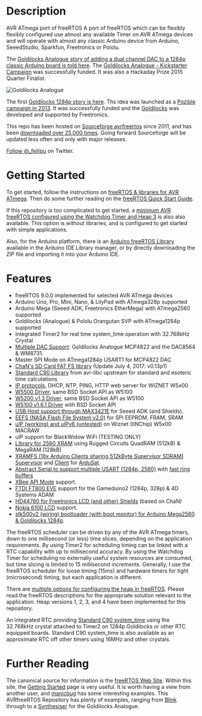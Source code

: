 # Description

AVR ATmega port of freeRTOS
A port of freeRTOS which can be flexibly flexibly configured use almost any available Timer on AVR ATmega devices and will operate with almost any classic Arduino device from Arduino, SeeedStudio, Sparkfun, Freetronics or Pololu.

The [Goldilocks Analogue story of adding a dual channel DAC to a 1284p classic Arduino board is told here](http://feilipu.me/?s=Goldilocks+Analogue).
The [Goldilocks Analogue - Kickstarter Campaign](https://www.kickstarter.com/projects/feilipu/goldilocks-analogue-classic-arduino-audio-superpow/) was successfully funded. 
It was also a Hackaday Prize 2015 Quarter Finalist.

![Goldilocks Analogue](https://a.fsdn.com/con/app/proj/avrfreertos/screenshots/Title%20Image.JPG "Goldilocks Analogue")

The first [Goldilocks 1284p story is here](http://feilipu.me/2013/03/08/goldilocks-1284p-arduino-uno-clone/).
Ths idea was launched as a [Pozible campaign in 2013](http://www.pozible.com/goldilocks/).
It was successfully funded and the [Goldilocks](http://freetronics.com/goldilocks/) was developed and supported by Freetronics. 

This repo has been hosted on [Sourceforge avrfreertos](https://sourceforge.net/projects/avrfreertos/) since 2011, and has been [downloaded over 25,000 times](https://sourceforge.net/projects/avrfreertos/files/stats/timeline?dates=2011-09-22+to+2017-11-30).
Going forward Sourceforge will be updated less often and only with major releases.

[Follow @_feilipu](https://twitter.com/_feilipu) on Twitter.

# Getting Started

To get started, follow the instructions on [freeRTOS & libraries for AVR ATmega](http://feilipu.me/freertos-and-libraries-for-avr-atmega).
Then do some further reading on the [freeRTOS Quick Start Guide](http://www.freertos.org/FreeRTOS-quick-start-guide.html).

If this repository is too complicated to get started, a [minimum AVR freeRTOS configured using the Watchdog Timer and Heap 3](https://github.com/feilipu/miniAVRfreeRTOS) is also also available.
This option is without libraries, and is configured to get started with simple applications.

Also, for the Arduino platform, there is an [Arduino freeRTOS Library](https://github.com/feilipu/Arduino_FreeRTOS_Library)
available in the Arduino IDE Library manager, or by directly downloading the ZIP file and importing it into your Arduino IDE.

# Features
- freeRTOS 9.0.0 implemented for selected AVR ATmega devices
- Arduino Uno, Pro, Mini, Nano, & LilyPad with ATmega328p supported
- Arduino Mega (Seeed ADK, Freetronics EtherMega) with ATmega2560 supported
- Goldilocks (Analogue) & Pololu Orangutan SVP with ATmega1284p supported
- Integrated Timer2 for real time system_time operation with 32.768kHz Crystal
- [Multiple DAC Support](https://github.com/feilipu/avrfreertos/blob/master/freeRTOS9xx/include/DAC.h): Goldilocks Analogue MCP4822 and the DAC8564 & WM8731.
- Master SPI Mode on ATmega1284p USART1 for MCP4822 DAC
- [ChaN's SD Card FAT FS library](https://github.com/feilipu/avrfreertos/tree/master/freeRTOS9xx/lib_fatf) (Update July 4, 2017: v0.13p1)
- [Standard C90 Library](https://github.com/feilipu/avrfreertos/tree/master/freeRTOS9xx/lib_time) from avr-libc upstream for standard and esoteric time calculations
- [IP protocols](https://github.com/feilipu/avrfreertos/tree/master/freeRTOS9xx/lib_inet), DHCP, NTP, PING, HTTP web server for WIZNET W5x00
- [W5500 Driver](https://github.com/feilipu/avrfreertos/tree/master/freeRTOS9xx/lib_iinchip), same BSD Socket API as W5100
- [W5200 v1.3 Driver](https://github.com/feilipu/avrfreertos/tree/master/freeRTOS9xx/lib_iinchip), same BSD Socket API as W5100
- [W5100 v1.6.1 Driver](https://github.com/feilipu/avrfreertos/tree/master/freeRTOS9xx/lib_iinchip) with BSD Socket API
- [USB Host support through MAX3421E](https://github.com/feilipu/avrfreertos/tree/master/microbridge) for Seeed ADK (and Shields).
- [EEFS (NASA Flash File System v2.0)](https://github.com/feilipu/avrfreertos/tree/master/freeRTOS9xx/lib_eefs) for SPI EEPROM, FRAM, SRAM
- [uIP (working) and uIPv6 (untested)](https://github.com/feilipu/avrfreertos/tree/master/freeRTOS9xx/lib-uIP) on Wiznet (IINChip) W5x00 MACRAW
- uIP support for BlackWidow WiFi (TESTING ONLY)
- [Library for 2560 XRAM](https://github.com/feilipu/avrfreertos/tree/master/freeRTOS9xx/lib_ext_ram) using Rugged Circuits QuadRAM (512kB) & MegaRAM (128kB)
- [XRAMFS (16x Arduino Clients sharing 512kByte Supervisor SDRAM) Supervisor](https://github.com/feilipu/avrfreertos/tree/master/ramfs_supervisor) and [Client](https://github.com/feilipu/avrfreertos/tree/master/ramfs_load_gen) for [ArduSat](http://feilipu.me/?s=ArduSat).
- [Abstract Serial to support multiple USART (1284p, 2560)](https://github.com/feilipu/avrfreertos/tree/master/freeRTOS9xx/lib_io) with [fast ring buffers](https://github.com/feilipu/avrfreertos/blob/master/freeRTOS9xx/include/ringBuffer.h)
- [XBee API Mode](https://github.com/feilipu/avrfreertos/tree/master/freeRTOS9xx/lib_xbee) support.
- [FTDI FT800 EVE](https://github.com/feilipu/avrfreertos/tree/master/freeRTOS9xx/lib_ft800) support for the Gameduino2 (1284p, 328p) & 4D Systems ADAM
- [HD44780 for Freetronics LCD (and other) Shields](https://github.com/feilipu/avrfreertos/tree/master/freeRTOS9xx/lib_hd44780) (based on ChaN)
- [Nokia 6100 LCD](https://github.com/feilipu/avrfreertos/tree/master/LCD6100_Driver) support.
- [stk500v2 (wiring) bootloader (with boot monitor) for Arduino Mega2560 & Goldilocks 1284p](https://github.com/feilipu/avrfreertos/tree/master/AVRstk500v2_bootloader).

The freeRTOS scheduler can be driven by any of the AVR ATmega timers, down to one millisecond (or less) time slices, depending on the application requirements.
By using Timer2 for scheduling timing can be linked with a RTC capability with up to millisecond accuracy.
By using the Watchdog Timer for scheduling no externally useful system resources are consumed, but time slicing is limited to 15 millisecond increments.
Generally, I use the freeRTOS scheduler for loose timing (15ms) and hardware timers for tight (microsecond) timing, but each application is different.

There are [multiple options for configuring the heap in freeRTOS](http://www.freertos.org/a00111.html). Please read the freeRTOS descriptions for the appropriate solution relevant to the application.
Heap versions 1, 2, 3, and 4 have been implemented for this repository.

An integrated RTC providing [Standard C90 system_time](http://www.nongnu.org/avr-libc/user-manual/group__avr__time.html) using the 32.768kHz crystal attached to Timer2 on 1284p Goldilocks or other RTC equipped boards.
Standard C90 system_time is also available as an approximate RTC off other timers using 16MHz and other crystals.

# Further Reading

The canonical source for information is the [freeRTOS Web Site](http://www.freertos.org/).
Within this site, the [Getting Started](http://www.freertos.org/FreeRTOS-quick-start-guide.html) page is very useful.
It is worth having a view from another user, and [manicbug](https://maniacbug.wordpress.com/2012/01/31/freertos/) has some interesting examples.
This AVRfreeRTOS Repository has plenty of examples, ranging from [Blink](https://github.com/feilipu/avrfreertos/blob/master/MegaBlink/main.c) through to a [Synthesiser](https://github.com/feilipu/avrfreertos/tree/master/GA_Synth) for the Goldilocks Analogue.
